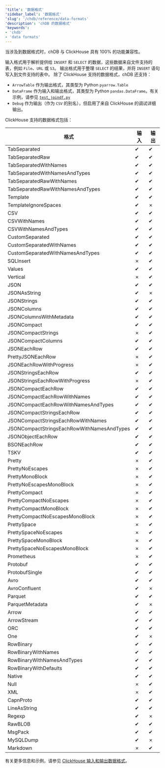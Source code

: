 ```yaml
---
'title': '数据格式'
'sidebar_label': '数据格式'
'slug': '/chdb/reference/data-formats'
'description': 'chDB 的数据格式'
'keywords':
- 'chdb'
- 'data formats'
---
```


当涉及到数据格式时，chDB 与 ClickHouse 具有 100% 的功能兼容性。

输入格式用于解析提供给 `INSERT` 和 `SELECT` 的数据，这些数据来自文件支持的表，例如 `File`、`URL` 或 `S3`。
输出格式用于整理 `SELECT` 的结果，并将 `INSERT` 语句写入到文件支持的表中。
除了 ClickHouse 支持的数据格式，chDB 还支持：

- `ArrowTable` 作为输出格式，其类型为 Python `pyarrow.Table`
- `DataFrame` 作为输入和输出格式，其类型为 Python `pandas.DataFrame`。有关示例，请参见 [`test_joindf.py`](https://github.com/chdb-io/chdb/blob/main/tests/test_joindf.py)
- `Debug` 作为输出（作为 `CSV` 的别名），但启用了来自 ClickHouse 的调试详细输出。

ClickHouse 支持的数据格式包括：

| 格式                          | 输入 | 输出 |
|-------------------------------|-------|--------|
| TabSeparated                   | ✔     | ✔      |
| TabSeparatedRaw                | ✔     | ✔      |
| TabSeparatedWithNames          | ✔     | ✔      |
| TabSeparatedWithNamesAndTypes  | ✔     | ✔      |
| TabSeparatedRawWithNames       | ✔     | ✔      |
| TabSeparatedRawWithNamesAndTypes| ✔     | ✔      |
| Template                       | ✔     | ✔      |
| TemplateIgnoreSpaces           | ✔     | ✗      |
| CSV                            | ✔     | ✔      |
| CSVWithNames                   | ✔     | ✔      |
| CSVWithNamesAndTypes           | ✔     | ✔      |
| CustomSeparated                | ✔     | ✔      |
| CustomSeparatedWithNames       | ✔     | ✔      |
| CustomSeparatedWithNamesAndTypes| ✔     | ✔      |
| SQLInsert                      | ✗     | ✔      |
| Values                         | ✔     | ✔      |
| Vertical                       | ✗     | ✔      |
| JSON                           | ✔     | ✔      |
| JSONAsString                   | ✔     | ✗      |
| JSONStrings                    | ✔     | ✔      |
| JSONColumns                    | ✔     | ✔      |
| JSONColumnsWithMetadata        | ✔     | ✔      |
| JSONCompact                    | ✔     | ✔      |
| JSONCompactStrings             | ✗     | ✔      |
| JSONCompactColumns             | ✔     | ✔      |
| JSONEachRow                    | ✔     | ✔      |
| PrettyJSONEachRow              | ✗     | ✔      |
| JSONEachRowWithProgress        | ✗     | ✔      |
| JSONStringsEachRow             | ✔     | ✔      |
| JSONStringsEachRowWithProgress  | ✗     | ✔      |
| JSONCompactEachRow             | ✔     | ✔      |
| JSONCompactEachRowWithNames    | ✔     | ✔      |
| JSONCompactEachRowWithNamesAndTypes | ✔  | ✔      |
| JSONCompactStringsEachRow      | ✔     | ✔      |
| JSONCompactStringsEachRowWithNames | ✔  | ✔      |
| JSONCompactStringsEachRowWithNamesAndTypes | ✔ | ✔ |
| JSONObjectEachRow              | ✔     | ✔      |
| BSONEachRow                    | ✔     | ✔      |
| TSKV                           | ✔     | ✔      |
| Pretty                         | ✗     | ✔      |
| PrettyNoEscapes                | ✗     | ✔      |
| PrettyMonoBlock                | ✗     | ✔      |
| PrettyNoEscapesMonoBlock       | ✗     | ✔      |
| PrettyCompact                  | ✗     | ✔      |
| PrettyCompactNoEscapes         | ✗     | ✔      |
| PrettyCompactMonoBlock         | ✗     | ✔      |
| PrettyCompactNoEscapesMonoBlock| ✗     | ✔      |
| PrettySpace                    | ✗     | ✔      |
| PrettySpaceNoEscapes           | ✗     | ✔      |
| PrettySpaceMonoBlock           | ✗     | ✔      |
| PrettySpaceNoEscapesMonoBlock  | ✗     | ✔      |
| Prometheus                     | ✗     | ✔      |
| Protobuf                       | ✔     | ✔      |
| ProtobufSingle                 | ✔     | ✔      |
| Avro                           | ✔     | ✔      |
| AvroConfluent                  | ✔     | ✗      |
| Parquet                        | ✔     | ✔      |
| ParquetMetadata                | ✔     | ✗      |
| Arrow                          | ✔     | ✔      |
| ArrowStream                    | ✔     | ✔      |
| ORC                            | ✔     | ✔      |
| One                            | ✔     | ✗      |
| RowBinary                      | ✔     | ✔      |
| RowBinaryWithNames             | ✔     | ✔      |
| RowBinaryWithNamesAndTypes     | ✔     | ✔      |
| RowBinaryWithDefaults          | ✔     | ✔      |
| Native                         | ✔     | ✔      |
| Null                           | ✗     | ✔      |
| XML                            | ✗     | ✔      |
| CapnProto                      | ✔     | ✔      |
| LineAsString                   | ✔     | ✔      |
| Regexp                         | ✔     | ✗      |
| RawBLOB                        | ✔     | ✔      |
| MsgPack                        | ✔     | ✔      |
| MySQLDump                      | ✔     | ✗      |
| Markdown                       | ✗     | ✔      |

有关更多信息和示例，请参见 [ClickHouse 输入和输出数据格式](/interfaces/formats)。
